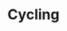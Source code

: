---
templateKey: portfolio-post
title: Cycling
menu_order: 5
images:
  - image: /img/cycl-1.jpg
  - image: /img/cycl-2.jpg
  - image: /img/cycl-3.jpg
  - image: /img/cycl-4.jpg
  - image: /img/cycl-5.jpg
  - image: /img/cycl-6.jpg
  - image: /img/cycl-7.jpg
---